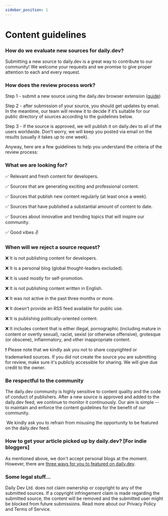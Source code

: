 ```yaml
---
sidebar_position: 1
---
```


# Content guidelines

### How do we evaluate new sources for daily.dev?
Submitting a new source to daily.dev is a great way to contribute to our community! We welcome your requests and we promise to give proper attention to each and every request. 

### How does the review process work?
Step 1 - submit a new source using the daily.dev browser extension ([guide](https://dev.to/dailydotdev/how-to-request-for-a-new-source-on-daily-1bie))

Step 2 - after submission of your source, you should get updates by email. In the meantime, our team will review it to decide if it’s suitable for our public directory of sources according to the guidelines below.

Step 3 - if the source is approved, we will publish it on daily.dev to all of the users worldwide. Don’t worry, we will keep you posted via email on the results (usually it takes up to one week). 

Anyway, here are a few guidelines to help you understand the criteria of the review process:

### What we are looking for?
✅ Relevant and fresh content for developers.

✅ Sources that are generating exciting and professional content.

✅ Sources that publish new content regularly (at least once a week).

✅ Sources that have published a substantial amount of content to date.

✅ Sources about innovative and trending topics that will inspire our community.

✅ Good vibes ✌️

### When will we reject a source request?
❌ It is not publishing content for developers.

❌ It is a personal blog (global thought-leaders excluded).

❌ It is used mostly for self-promotion.

❌ It is not publishing content written in English.

❌ It was not active in the past three months or more.

❌ It doesn't provide an RSS feed available for public use.

❌ It is publishing politically-oriented content.

❌ It includes content that is either illegal, pornographic (including mature in content or overtly sexual), racist, sexist (or otherwise offensive), grotesque (or obscene), inflammatory, and other inappropriate content.

❗️ Please note that we kindly ask you not to share copyrighted or trademarked sources. If you did not create the source you are submitting for review, make sure it's publicly accessible for sharing. We will give due credit to the owner.

### Be respectful to the community
The daily.dev community is highly sensitive to content quality and the code of conduct of publishers. After a new source is approved and added to the daily.dev feed, we continue to monitor it continuously. Our aim is simple -- to maintain and enforce the content guidelines for the benefit of our community.

‍
We kindly ask you to refrain from misusing the opportunity to be featured on the daily.dev feed.

### How to get your article picked up by daily.dev? [For indie bloggers]
As mentioned above, we don't accept personal blogs at the moment. However, there are [three ways for you to featured on daily.dev](https://daily.dev/blog/how-to-get-featured-on-daily-dev).

### Some legal stuff...
Daily Dev Ltd. does not claim ownership or copyright to any of the submitted sources. If a copyright infringement claim is made regarding the submitted source, the content will be removed and the submitted user might be blocked from future submissions. Read more about our Privacy Policy and Terms of Service.
